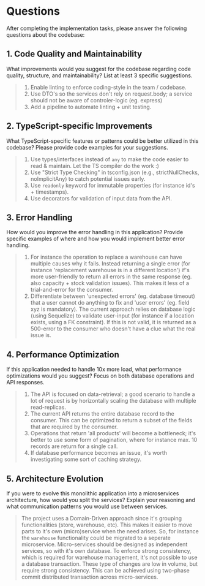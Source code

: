 # Questions

After completing the implementation tasks, please answer the following questions about the codebase:

## 1. Code Quality and Maintainability

What improvements would you suggest for the codebase regarding code quality, structure, and maintainability? List at least 3 specific suggestions.

> 1. Enable linting to enforce coding-style in the team / codebase.
> 2. Use DTO's so the services don't rely on request.body; a service should not be aware of controler-logic (eg. express)
> 3. Add a pipeline to automate linting + unit testing.

## 2. TypeScript-specific Improvements

What TypeScript-specific features or patterns could be better utilized in this codebase? Please provide code examples for your suggestions.

> 1. Use types/interfaces instead of `any` to make the code easier to read & maintain. Let the TS compiler do the work :)
> 2. Use  "Strict Type Checking" in tsconfig.json (e.g., strictNullChecks, noImplicitAny) to catch potential issues early.
> 3. Use `readonly` keyword for immutable properties (for instance id's + timestamps).
> 4. Use decorators for validation of input data from the API.

## 3. Error Handling

How would you improve the error handling in this application? Provide specific examples of where and how you would implement better error handling.

> 1. For instance the operation to replace a warehouse can have multiple causes why it fails. Instead returning a single error (for instance 'replacement warehouse is in a different location') if's more user-friendly to return all errors in the same response (eg. also capacity + stock validation issues). This makes it less of a trial-and-error for the consumer.
> 2. Differentiate between 'unexpected errors' (eg. database timeout) that a user cannot do anything to fix and 'user errors' (eg. field xyz is mandatory). The current approach relies on database logic (using Sequelize) to validate user-input (for instance if a location exists, using a FK constraint). If this is not valid, it is returned as a 500-error to the consumer who doesn't have a clue what the real issue is.

## 4. Performance Optimization

If this application needed to handle 10x more load, what performance optimizations would you suggest? Focus on both database operations and API responses.

> 1. The API is focused on data-retrieval; a good scenario to handle a lot of request is by horizontally scaling the database with multiple read-replicas.
> 2. The current API returns the entire database record to the consumer. This can be optimized to return a subset of the fields that are required by the consumer.
> 3. Operations that return 'all products' will become a bottleneck; it's better to use some form of pagination, where for instance max. 10 records are return for a single call.
> 4. If database performance becomes an issue, it's worth investigating some sort of caching strategy.

## 5. Architecture Evolution

If you were to evolve this monolithic application into a microservices architecture, how would you split the services? Explain your reasoning and what communication patterns you would use between services. 

> The project uses a Domain-Driven approach since it's grouping functionalities (store, warehouse, etc). This makes it easier to move parts to it's own (micro)service when the need arises. So, for instance the `warehouse` functionality could be migrated to a seperate microservice. Micro-services should be designed as independent services, so with it's own database. To enforce strong consistency, which is required for warehouse management, it's not possible to use a database transaction. These type of changes are low in volume, but require strong consistency. This can be achieved using two-phase commit distributed transaction across micro-services.
